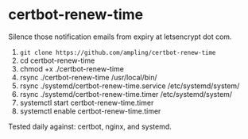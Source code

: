 # certbot-renew-time

Silence those notification emails from expiry at letsencrypt dot com.

1) `git clone https://github.com/ampling/certbot-renew-time`
2) cd certbot-renew-time
2) chmod +x ./certbot-renew-time
3) rsync ./certbot-renew-time /usr/local/bin/
4) rsync ./systemd/certbot-renew-time.service /etc/systemd/system/
5) rsync ./systemd/certbot-renew-time.timer /etc/systemd/system/
6) systemctl start certbot-renew-time.timer
7) systemctl enable certbot-renew-time.timer

Tested daily against:  certbot, nginx, and systemd.
